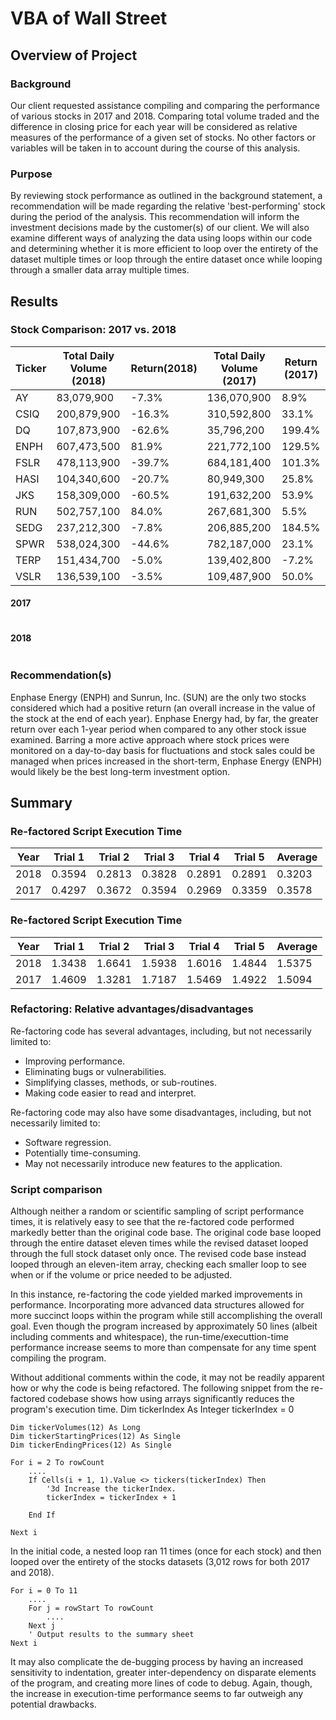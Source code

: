 # VBA of Wall Street

## Overview of Project

### Background
Our client requested assistance compiling and comparing the performance of various stocks in 2017 and 2018. Comparing total volume traded and the difference in closing price for each year will be considered as relative measures of the performance of a given set of stocks. No other factors or variables will be taken in to account during the course of this analysis.

### Purpose
By reviewing stock performance as outlined in the background statement, a recommendation will be made regarding the relative 'best-performing' stock during the period of the analysis. This recommendation will inform the investment decisions made by the customer(s) of our client. We will also examine different ways of analyzing the data using loops within our code and determining whether it is more efficient to loop over the entirety of the dataset multiple times or loop through the entire dataset once while looping through a smaller data array multiple times.

## Results

### Stock Comparison: 2017 vs. 2018
| Ticker | Total Daily Volume (2018) | Return(2018) | Total Daily Volume (2017) | Return (2017) |
| ----- | ----- | ----- | ----- | ----- |
| AY | 83,079,900 | -7.3% | 136,070,900 | 8.9% |
| CSIQ | 200,879,900 | -16.3% | 310,592,800 | 33.1% |
| DQ | 107,873,900 | -62.6% | 35,796,200 | 199.4% |
| ENPH | 607,473,500 | 81.9% | 221,772,100 | 129.5% |
| FSLR | 478,113,900 | -39.7% | 684,181,400 | 101.3% |
| HASI | 104,340,600 | -20.7% | 80,949,300 | 25.8% |
| JKS | 158,309,000 | -60.5% | 191,632,200 | 53.9% |
| RUN | 502,757,100 | 84.0% | 267,681,300 | 5.5% |
| SEDG | 237,212,300 | -7.8% | 206,885,200 | 184.5% |
| SPWR | 538,024,300 | -44.6% | 782,187,000 | 23.1% |
| TERP | 151,434,700 | -5.0% | 139,402,800 | -7.2% |
| VSLR | 136,539,100 | -3.5% | 109,487,900 | 50.0% |

#### 2017
<img src="https://github.com/gh-mrmoore/DataAnalytics/blob/main/Challenges/Challenge02/Resources/VBA_Challenge_2017.png" alt="" />

#### 2018
<img src="https://github.com/gh-mrmoore/DataAnalytics/blob/main/Challenges/Challenge02/Resources/VBA_Challenge_2018.png" alt="" />


### Recommendation(s)
Enphase Energy (ENPH) and Sunrun, Inc. (SUN) are the only two stocks considered which had a positive return (an overall increase in the value of the stock at the end of each year). Enphase Energy had, by far, the greater return over each 1-year period when compared to any other stock issue examined. Barring a more active approach where stock prices were monitored on a day-to-day basis for fluctuations and stock sales could be managed when prices increased in the short-term, Enphase Energy (ENPH) would likely be the best long-term investment option.

## Summary

### Re-factored Script Execution Time
| Year | Trial 1 | Trial 2 | Trial 3 | Trial 4 | Trial 5 | Average |
| ----- | ----- | ----- | ----- | ----- | ----- | ----- |
| 2018 | 0.3594 | 0.2813 | 0.3828 | 0.2891 | 0.2891 | 0.3203 |
| 2017 | 0.4297 | 0.3672 | 0.3594 | 0.2969 | 0.3359 | 0.3578 |

### Re-factored Script Execution Time
| Year | Trial 1 | Trial 2 | Trial 3 | Trial 4 | Trial 5 | Average |
| ----- | ----- | ----- | ----- | ----- | ----- | ----- |
| 2018 | 1.3438 | 1.6641 | 1.5938 | 1.6016 | 1.4844 | 1.5375 |
| 2017 | 1.4609 | 1.3281 | 1.7187 | 1.5469 | 1.4922 | 1.5094 |

### Refactoring: Relative advantages/disadvantages
Re-factoring code has several advantages, including, but not necessarily limited to:
* Improving performance.
* Eliminating bugs or vulnerabilities.
* Simplifying classes, methods, or sub-routines.
* Making code easier to read and interpret.

Re-factoring code may also have some disadvantages, including, but not necessarily limited to:
* Software regression.
* Potentially time-consuming.
* May not necessarily introduce new features to the application.

### Script comparison
Although neither a random or scientific sampling of script performance times, it is relatively easy to see that the re-factored code performed markedly better than the original code base. The original code base looped through the entire dataset eleven times while the revised dataset looped through the full stock dataset only once. The revised code base instead looped through an eleven-item array, checking each smaller loop to see when or if the volume or price needed to be adjusted.

In this instance, re-factoring the code yielded marked improvements in performance. Incorporating more advanced data structures allowed for more succinct loops within the program while still accomplishing the overall goal. Even though the program increased by approximately 50 lines (albeit including comments and whitespace), the run-time/executtion-time performance increase seems to more than compensate for any time spent compiling the program.

Without additional comments within the code, it may not be readily apparent how or why the code is being refactored. The following snippet from the re-factored codebase shows how using arrays significantly reduces the program's execution time.
    Dim tickerIndex As Integer
    tickerIndex = 0
    
    Dim tickerVolumes(12) As Long
    Dim tickerStartingPrices(12) As Single
    Dim tickerEndingPrices(12) As Single

    For i = 2 To rowCount
        ....
        If Cells(i + 1, 1).Value <> tickers(tickerIndex) Then
            '3d Increase the tickerIndex.
            tickerIndex = tickerIndex + 1
            
        End If
    
    Next i

In the initial code, a nested loop ran 11 times (once for each stock) and then looped over the entirety of the stocks datasets (3,012 rows for both 2017 and 2018).

    For i = 0 To 11
        ....        
        For j = rowStart To rowCount
            ....
        Next j
        ' Output results to the summary sheet
    Next i

It may also complicate the de-bugging process by having an increased sensitivity to indentation, greater inter-dependency on disparate elements of the program, and creating more lines of code to debug. Again, though, the increase in execution-time performance seems to far outweigh any potential drawbacks.